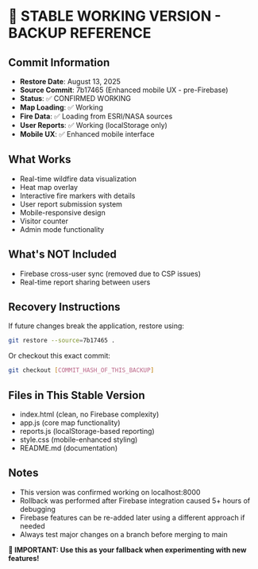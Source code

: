 # 🔄 STABLE WORKING VERSION - BACKUP REFERENCE

## Commit Information
- **Restore Date**: August 13, 2025
- **Source Commit**: 7b17465 (Enhanced mobile UX - pre-Firebase)
- **Status**: ✅ CONFIRMED WORKING
- **Map Loading**: ✅ Working
- **Fire Data**: ✅ Loading from ESRI/NASA sources
- **User Reports**: ✅ Working (localStorage only)
- **Mobile UX**: ✅ Enhanced mobile interface

## What Works
- Real-time wildfire data visualization
- Heat map overlay
- Interactive fire markers with details
- User report submission system
- Mobile-responsive design
- Visitor counter
- Admin mode functionality

## What's NOT Included
- Firebase cross-user sync (removed due to CSP issues)
- Real-time report sharing between users

## Recovery Instructions
If future changes break the application, restore using:
```bash
git restore --source=7b17465 .
```

Or checkout this exact commit:
```bash
git checkout [COMMIT_HASH_OF_THIS_BACKUP]
```

## Files in This Stable Version
- index.html (clean, no Firebase complexity)
- app.js (core map functionality)
- reports.js (localStorage-based reporting)
- style.css (mobile-enhanced styling)
- README.md (documentation)

## Notes
- This version was confirmed working on localhost:8000
- Rollback was performed after Firebase integration caused 5+ hours of debugging
- Firebase features can be re-added later using a different approach if needed
- Always test major changes on a branch before merging to main

**🚨 IMPORTANT: Use this as your fallback when experimenting with new features!**
